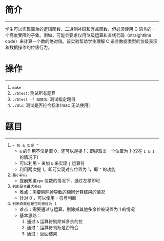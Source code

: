 # 简介
---

学生可以实现简单的逻辑函数、二进制补码和浮点函数，但必须使用 C 语言的一个高度受限的子集。例如，可能会要求仅用位级运算和直线代码（straightline code）来计算一个数的绝对值。该实验帮助学生理解 C 语言数据类型的位级表示和数据操作的位级行为。

# 操作
---

1. `make`
2. `./btest`: 测试所有题目
3. `./btest -f 函数名`: 测试指定题目
4. `./dlc`: 测试是否符合标准(mac 无法使用)

# 题目
---

1. `~ 和 & 实现 ^`
	- `&` 的作用不仅是置 0，还可以是提 1；即提取出一个位置为 1 (仅在 `1 & 1` 的情况下)
	- 可以利用 `~` 来加 `&` 来实现 `|` 运算符
	- 利用两次提 1，即可实现对应位置为 1，即 `^` 的功能
2. `最小补码`
	- 提前知道`cpu` 位数的情况下，通过左移即可
3. `判断是否最大补码`
	- 难点：需要剔除掉导致的相同计算结果的情况
	- 针对 0 ，可以使用 `!` 符号判断
4. `判断奇数位是否均被设为 1`
	- 难点：需要通过与运算，剔除掉其他多余位被设置为 1 的情况
	- 基本思路：
		1. 通过 `&` 运算符剔除掉多余的位
		2. 通过 `^` 运算符判断是否符合
		3. 通过 `!` 返回结果